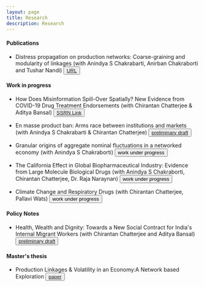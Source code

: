 ```yaml
---
layout: page
title: Research
description: Research
---
```


#### Publications

* Distress propagation on production networks: Coarse-graining and modularity of linkages (with Anindya S Chakrabarti, Anirban Chakraborti and Tushar Nandi) <button type="button" class="btn btn-xs btn-default"><a href="https://econpapers.repec.org/article/eeephsmap/v_3a568_3ay_3a2021_3ai_3ac_3as0378437120310128.htm">URL</a></button> 


#### Work in progress

* How Does Misinformation Spill-Over Spatially? New Evidence from COVID-19 Drug Treatment Endorsements (with Chirantan Chatterjee & Aditya Bansal) <button type="button" class="btn btn-xs btn-default"><a href="https://papers.ssrn.com/sol3/papers.cfm?abstract_id=3764586">SSRN Link</a></button> 

* En masse product ban: Arms race between institutions and markets (with Anindya S Chakrabarti & Chirantan Chatterjee)
<button type="button" class="btn btn-xs btn-default"><a href="/research/Proj_BD_D1.pdf">preliminary draft</a></button>

* Granular origins of aggregate nominal fluctuations in a networked economy (with Anindya S Chakraborti)
<button type="button" class="btn btn-xs btn-default">work under progress</button>

* The California Effect in Global Biopharmaceutical Industry: Evidence from Large Molecule Biological Drugs (with Anindya S Chakraborti, Chirantan Chatterjee, Dr. Raja Naraynan)
<button type="button" class="btn btn-xs btn-default">work under progress</button>

* Climate Change and Respiratory Drugs (with Chirantan Chatterjee, Pallavi Wats)
<button type="button" class="btn btn-xs btn-default">work under progress</button>

#### Policy Notes

* Health, Wealth and Dignity: Towards a New Social Contract for India's Internal Migrant Workers (with Chirantan Chatterjee and Aditya Bansal)
<button type="button" class="btn btn-xs btn-default"><a href="/research/Policy_Document.pdf">preliminary draft</a></button>


#### Master's thesis 

* Production Linkages & Volatility in an Economy:A Network based Exploration
<button type="button" class="btn btn-xs btn-default"><a href="/research/Ashish_AU_thesis.pdf">paper</a></button> 
